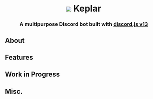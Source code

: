 <h1 align="center">
  <br>
  <a href="https://github.com/humaiyun/Keplar"><img src="https://i.imgur.com/elGCHSV.png"></a>
  Keplar
</h1>
<h3 align=center>A multipurpose Discord bot built with <a href=https://discord.js.org/#/>discord.js v13</a></h3>

<h2>About</h2>
<h2>Features</h2>
<h2>Work in Progress</h2>
<h2>Misc.</h2>
  
